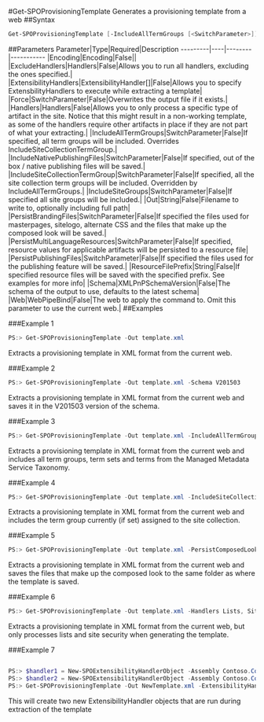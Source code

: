 #Get-SPOProvisioningTemplate
Generates a provisioning template from a web
##Syntax
```powershell
Get-SPOProvisioningTemplate [-IncludeAllTermGroups [<SwitchParameter>]] [-IncludeSiteCollectionTermGroup [<SwitchParameter>]] [-IncludeSiteGroups [<SwitchParameter>]] [-PersistBrandingFiles [<SwitchParameter>]] [-PersistPublishingFiles [<SwitchParameter>]] [-IncludeNativePublishingFiles [<SwitchParameter>]] [-PersistMultiLanguageResources [<SwitchParameter>]] [-ResourceFilePrefix <String>] [-Handlers <Handlers>] [-ExcludeHandlers <Handlers>] [-ExtensibilityHandlers <ExtensibilityHandler[]>] [-Force [<SwitchParameter>]] [-Encoding <Encoding>] [-Web <WebPipeBind>] [-Out <String>] [-Schema <XMLPnPSchemaVersion>]
```


##Parameters
Parameter|Type|Required|Description
---------|----|--------|-----------
|Encoding|Encoding|False||
|ExcludeHandlers|Handlers|False|Allows you to run all handlers, excluding the ones specified.|
|ExtensibilityHandlers|ExtensibilityHandler[]|False|Allows you to specify ExtensbilityHandlers to execute while extracting a template|
|Force|SwitchParameter|False|Overwrites the output file if it exists.|
|Handlers|Handlers|False|Allows you to only process a specific type of artifact in the site. Notice that this might result in a non-working template, as some of the handlers require other artifacts in place if they are not part of what your extracting.|
|IncludeAllTermGroups|SwitchParameter|False|If specified, all term groups will be included. Overrides IncludeSiteCollectionTermGroup.|
|IncludeNativePublishingFiles|SwitchParameter|False|If specified, out of the box / native publishing files will be saved.|
|IncludeSiteCollectionTermGroup|SwitchParameter|False|If specified, all the site collection term groups will be included. Overridden by IncludeAllTermGroups.|
|IncludeSiteGroups|SwitchParameter|False|If specified all site groups will be included.|
|Out|String|False|Filename to write to, optionally including full path|
|PersistBrandingFiles|SwitchParameter|False|If specified the files used for masterpages, sitelogo, alternate CSS and the files that make up the composed look will be saved.|
|PersistMultiLanguageResources|SwitchParameter|False|If specified, resource values for applicable artifacts will be persisted to a resource file|
|PersistPublishingFiles|SwitchParameter|False|If specified the files used for the publishing feature will be saved.|
|ResourceFilePrefix|String|False|If specified resource files will be saved with the specified prefix. See examples for more info|
|Schema|XMLPnPSchemaVersion|False|The schema of the output to use, defaults to the latest schema|
|Web|WebPipeBind|False|The web to apply the command to. Omit this parameter to use the current web.|
##Examples

###Example 1
```powershell
PS:> Get-SPOProvisioningTemplate -Out template.xml
```
Extracts a provisioning template in XML format from the current web.

###Example 2
```powershell
PS:> Get-SPOProvisioningTemplate -Out template.xml -Schema V201503
```
Extracts a provisioning template in XML format from the current web and saves it in the V201503 version of the schema.

###Example 3
```powershell
PS:> Get-SPOProvisioningTemplate -Out template.xml -IncludeAllTermGroups
```
Extracts a provisioning template in XML format from the current web and includes all term groups, term sets and terms from the Managed Metadata Service Taxonomy.

###Example 4
```powershell
PS:> Get-SPOProvisioningTemplate -Out template.xml -IncludeSiteCollectionTermGroup
```
Extracts a provisioning template in XML format from the current web and includes the term group currently (if set) assigned to the site collection.

###Example 5
```powershell
PS:> Get-SPOProvisioningTemplate -Out template.xml -PersistComposedLookFiles
```
Extracts a provisioning template in XML format from the current web and saves the files that make up the composed look to the same folder as where the template is saved.

###Example 6
```powershell
PS:> Get-SPOProvisioningTemplate -Out template.xml -Handlers Lists, SiteSecurity
```
Extracts a provisioning template in XML format from the current web, but only processes lists and site security when generating the template.

###Example 7
```powershell

PS:> $handler1 = New-SPOExtensibilityHandlerObject -Assembly Contoso.Core.Handlers -Type Contoso.Core.Handlers.MyExtensibilityHandler1
PS:> $handler2 = New-SPOExtensibilityHandlerObject -Assembly Contoso.Core.Handlers -Type Contoso.Core.Handlers.MyExtensibilityHandler1
PS:> Get-SPOProvisioningTemplate -Out NewTemplate.xml -ExtensibilityHandlers $handler1,$handler2
```
This will create two new ExtensibilityHandler objects that are run during extraction of the template
